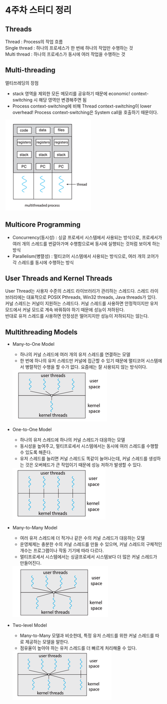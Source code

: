 # 4주차 스터디 정리

## Threads
Thread : Process의 작업 흐름  
Single thread : 하나의 프로세스가 한 번에 하나의 작업만 수행하는 것  
Multi thread : 하나의 프로세스가 동시에 여러 작업을 수행하는 것  


## Multi-threading
멀티쓰레딩의 장점 
- stack 영역을 제외한 모든 메모리를 공유하기 때문에 economic! context-switching 시 해당 영역만 변경해주면 됨
- Process context-switching에 비해 Thread context-switching이 lower overhead! Process context-switching은 System call을 호출하기 때문이다. 
<img src="../img/os-week4-1.png"/>


## Multicore Programming
- Concurrency(동시성) : 싱글 프로세서 시스템에서 사용되는 방식으로, 프로세서가 여러 개의 스레드를 번갈아가며 수행함으로써 동시에 실행되는 것처럼 보이게 하는 방식
- Parallelism(병렬성) : 멀티코어 시스템에서 사용되는 방식으로, 여러 개의 코어가 각 스레드를 동시에 수행하는 방식

## User Threads and Kernel Threads
User Thread는 사용자 수준의 스레드 라이브러리가 관리하는 스레드다. 스레드 라이브러리에는 대표적으로 POSIX Pthreads, Win32 threads, Java threads가 있다.   
커널 스레드는 커널이 지원하는 스레드다. 커널 스레드를 사용하면 안정적이지만 유저 모드에서 커널 모드로 계속 바꿔줘야 하기 때문에 성능이 저하된다.   
반대로 유저 스레드를 사용하면 안정성은 떨어지지만 성능이 저하되지는 않는다.

## Multithreading Models
- Many-to-One Model
  - 하나의 커널 스레드에 여러 개의 유저 스레드를 연결하는 모델
  - 한 번에 하나의 유저 스레드만 커널에 접근할 수 있기 때문에 멀티코어 시스템에서 병렬적인 수행을 할 수가 없다. 요즘에는 잘 사용되지 않는 방식이다.
  <img src="../img/os-week4-2.png"/>

- One-to-One Model
  - 하나의 유저 스레드에 하나의 커널 스레드가 대응하는 모델
  - 동시성을 높여주고, 멀티프로세서 시스템에서는 동시에 여러 스레드를 수행할 수 있도록 해준다. 
  - 유저 스레드를 늘리면 커널 스레드도 똑같이 늘어나는데, 커널 스레드를 생성하는 것은 오버헤드가 큰 작업이기 때문에 성능 저하가 발생할 수 있다.
  <img src="../img/os-week4-3.png"/>

- Many-to-Many Model
  - 여러 유저 스레드에 더 적거나 같은 수의 커널 스레드가 대응하는 모델
  - 운영체제는 충분한 수의 커널 스레드를 만들 수 있으며, 커널 스레드의 구체적인 개수는 프로그램이나 작동 기기에 따라 다르다. 
  - 멀티프로세서 시스템에서는 싱글프로세서 시스템보다 더 많은 커널 스레드가 만들어진다.  
  <img src="../img/os-week4-4.png"/>

- Two-level Model
  - Many-to-Many 모델과 비슷한데, 특정 유저 스레드를 위한 커널 스레드를 따로 제공하는 모델을 말한다. 
  - 점유율이 높아야 하는 유저 스레드를 더 빠르게 처리해줄 수 있다.  
  <img src="../img/os-week4-5.png"/>






